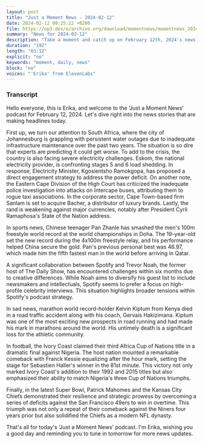 ```yaml
---
layout: post
title: "Just a Moment News - 2024-02-12"
date: 2024-02-12 08:25:22 +0200
file: https://op3.dev/e/archive.org/download/momentnews/momentnews_2024-02-12.mp3
summary: "News for 2024-02-12"
description: "Take a moment and catch up on February 12th, 2024's news."
duration: "192"
length: "03:12"
explicit: "no"
keywords: "moment, daily, news"
block: "no"
voices: "'Erika' from ElevenLabs"
---
```


### Transcript

Hello everyone, this is Erika, and welcome to the 'Just a Moment News' podcast for February 12, 2024. Let's dive right into the news stories that are making headlines today.

First up, we turn our attention to South Africa, where the city of Johannesburg is grappling with persistent water outages due to inadequate infrastructure maintenance over the past two years. The situation is so dire that experts are predicting it could get worse. To add to the crisis, the country is also facing severe electricity challenges. Eskom, the national electricity provider, is confronting stages 5 and 6 load shedding. In response, Electricity Minister, Kgosientsho Ramokgopa, has proposed a direct engagement strategy to address the power deficit. On another note, the Eastern Cape Division of the High Court has criticized the inadequate police investigation into attacks on Intercape buses, attributing them to rogue taxi associations. In the corporate sector, Cape Town-based firm Sanlam is set to acquire Bacher, a distributor of luxury brands. Lastly, the rand is weakening against major currencies, notably after President Cyril Ramaphosa's State of the Nation address.

In sports news, Chinese teenager Pan Zhanle has smashed the men's 100m freestyle world record at the world championships in Doha. The 19-year-old set the new record during the 4x100m freestyle relay, and his performance helped China secure the gold. Pan's previous personal best was 46.97, which made him the fifth fastest man in the world before arriving in Qatar.

A significant collaboration between Spotify and Trevor Noah, the former host of The Daily Show, has encountered challenges within six months due to creative differences. While Noah aims to diversify his guest list to include newsmakers and intellectuals, Spotify seems to prefer a focus on high-profile celebrity interviews. This situation highlights broader tensions within Spotify's podcast strategy.

In sad news, marathon world record-holder Kelvin Kiptum from Kenya died in a road traffic accident along with his coach, Gervais Hakizimana. Kiptum was one of the most exciting new prospects in road running and had made his mark in marathons around the world. His untimely death is a significant loss for the athletic community.

In football, the Ivory Coast claimed their third Africa Cup of Nations title in a dramatic final against Nigeria. The host nation mounted a remarkable comeback with Franck Kessie equalizing after the hour mark, setting the stage for Sebastien Haller's winner in the 81st minute. This victory not only marked Ivory Coast's addition to their 1992 and 2015 titles but also emphasized their ability to match Nigeria's three Cup of Nations triumphs.

Finally, in the latest Super Bowl, Patrick Mahomes and the Kansas City Chiefs demonstrated their resilience and strategic prowess by overcoming a series of deficits against the San Francisco 49ers to win in overtime. This triumph was not only a repeat of their comeback against the Niners four years prior but also solidified the Chiefs as a modern NFL dynasty.

That's all for today's 'Just a Moment News' podcast. I'm Erika, wishing you a good day and reminding you to tune in tomorrow for more news updates.
